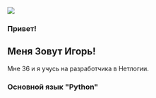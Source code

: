 ![](https://disk.yandex.ru/i/knr6Xp8-oDovOw)

### Привет!
## Меня Зовут Игорь!
Мне 36 и я учусь на разработчика в Нетлогии. 

### Основной язык "Python"
